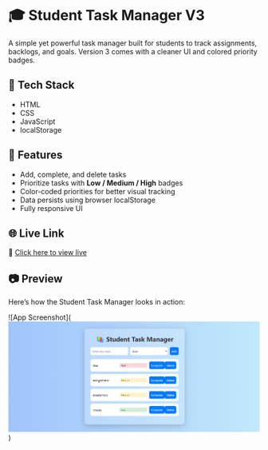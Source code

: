 # 🎓 Student Task Manager V3

A simple yet powerful task manager built for students to track assignments, backlogs, and goals. Version 3 comes with a cleaner UI and colored priority badges.

## 🔧 Tech Stack

- HTML
- CSS
- JavaScript
- localStorage

## 🚀 Features

- Add, complete, and delete tasks  
- Prioritize tasks with **Low / Medium / High** badges  
- Color-coded priorities for better visual tracking  
- Data persists using browser localStorage  
- Fully responsive UI

## 🌐 Live Link

🔗 [Click here to view live](https://nishant-singh-sogarwal.github.io/student-task-manager)

## 📷 Preview

Here’s how the Student Task Manager looks in action:

![App Screenshot](![task manager](<screenshot.png>))
